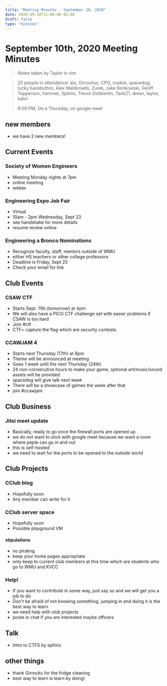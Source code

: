 ```yaml
---
title: "Meeting Minutes - September 10, 2020"
date: 2020-09-10T12:00:00-05:00
draft: false
type: "minutes"
---
```


# September 10th, 2020 Meeting Minutes
> Notes taken by Taylor in vim

> 25 people in attendance: alu, Girrockss, CPG, cookie, spacedog, lucky backbutton, Alex Maldonado, Zurek, Jake Konkowski, Geoff Tepperson, hammer, Sphinx, Trevor Dobbertin, Tank21, drewr, taylor, kahrl

> 6:00 PM, On a Thursday, on google meet

## new members
* we have 2 new members!

## Current Events

### Society of Women Engineers
* Meeting Monday nights at 7pm
* online meeting
* webex

### Engineering Expo Job Fair
* Virtual
* 10am - 2pm Wednesday, Sept 23
* see handshake for more details
* resume review online

### Engineering a Bronco Nominations
* Recognize faculty, staff, mentors outside of WMU
* either HS teachers or other college professors
* Deadline is Friday, Sept 25
* Check your email for link

## Club Events

### CSAW CTF
* Starts Sept. 11th (tomorrow) at 4pm
* We will also have a PICO CTF challenge set with easier problems if CSAW is too hard
* Join #ctf
* CTF= capture the flag which are security contests

### CCAWJAM 4
* Starts next Thursday (17th) at 6pm
* Theme will be announced at meeting
* Goes 1 week until the next Thursday (24th)
* 24 non-consecutive hours to make your game, optional art/music/sound assets will be provided
* spacedog will give talk next week
* There will be a showcase of games the week after that
* join #ccawjam

## Club Business

### Jitsi meet update
* Basically, ready to go once the firewall ports are opened up
* we do not want to stick with google meet because we want a room where peple can go in and out
* this is self-hosted
* we need to wait for the ports to be opened to the outside world

## Club Projects

### CClub blog
* Hopefully soon
* Any member can write for it

### CClub server space
* Hopefully soon
* Possible playground VM

#### stipulations
* no pirating 
* keep your home pages appropriate
* only keep to current club members at this time  which are students who go to WMU and KVCC

### Help!
* If you want to contribute in some way, just say so and we will get you a job to do
* Don't be afraid of not knowing something, jumping in and doing it is the best way to learn
* we need help with club projects
* poste in chat if you are interested maybe officers

## Talk
* Intro to CTFS by sphinx

## other things
* thank Girrocks for the fridge cleaning
* best way to learn is learn by doing!


